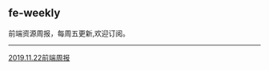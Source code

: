 ## fe-weekly
前端资源周报，每周五更新,欢迎订阅。
<hr>


[2019.11.22前端周报](https://github.com/houyaowei/fe-weekly/issues/1)